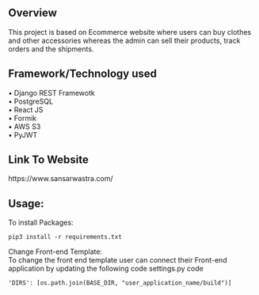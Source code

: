 <h2>Overview</h2>
This project is based on Ecommerce website where users can buy clothes and other accessories whereas the admin can sell their products, track orders and the shipments.<br>
 <h2>Framework/Technology used</h2>
•	Django REST Framewotk<br>
•	PostgreSQL<br>
•	React JS<br>
•	Formik<br>
•	AWS S3<br>
•	PyJWT<br>
<h2>Link To Website</h2>
https://www.sansarwastra.com/</br>
<h2>Usage:</h2>
To install Packages:<br>

```
pip3 install -r requirements.txt
```

Change Front-end Template: <br>
To change the front end template user can connect their Front-end application by updating the following code settings.py code

```
'DIRS': [os.path.join(BASE_DIR, "user_application_name/build")]
```
